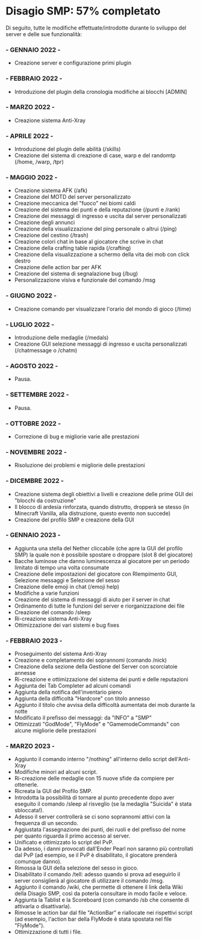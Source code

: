 #  Disagio SMP: 57% completato
  Di seguito, tutte le modifiche effettuate/introdotte durante lo sviluppo del server e delle sue funzionalità:
  
### - GENNAIO 2022 -
- Creazione server e configurazione primi plugin

### - FEBBRAIO 2022 -
- Introduzione del plugin della cronologia modifiche ai blocchi [ADMIN]

### - MARZO 2022 -
- Creazione sistema Anti-Xray

### - APRILE 2022 -
- Introduzione del plugin delle abilità (/skills)
- Creazione del sistema di creazione di case, warp e del randomtp (/home, /warp, /tpr) 

### - MAGGIO 2022 -
- Creazione sistema AFK (/afk)
- Creazione del MOTD del server personalizzato
- Creazione meccanica del "fuoco" nei biomi caldi
- Creazione del sistema dei punti e della reputazione (/punti e /rank)
- Creazione dei messaggi di ingresso e uscita dal server personalizzati
- Creazione degli annunci
- Creazione della visualizzazione del ping personale o altrui (/ping)
- Creazione del cestino (/trash)
- Creazione colori chat in base al giocatore che scrive in chat
- Creazione della crafting table rapida (/crafting)
- Creazione della visualizzazione a schermo della vita dei mob con click destro
- Creazione delle action bar per AFK
- Creazione del sistema di segnalazione bug (/bug)
- Personalizzazione visiva e funzionale del comando /msg 

### - GIUGNO 2022 -
- Creazione comando per visualizzare l'orario del mondo di gioco (/time)

### - LUGLIO 2022 -
- Introduzione delle medaglie (/medals)
- Creazione GUI selezione messaggi di ingresso e uscita personalizzati (/chatmessage o /chatm)

### - AGOSTO 2022 -
- Pausa.

### - SETTEMBRE 2022 -
- Pausa.

### - OTTOBRE 2022 -
- Correzione di bug e migliorie varie alle prestazioni

### - NOVEMBRE 2022 -
- Risoluzione dei problemi e migliorie delle prestazioni

### - DICEMBRE 2022 -
- Creazione sistema degli obiettivi a livelli e creazione delle prime GUI dei "blocchi da costruzione"
- Il blocco di ardesia rinforzata, quando distrutto, dropperà se stesso (in Minecraft Vanilla, alla distruzione, questo evento non succede)
- Creazione del profilo SMP e creazione della GUI 

### - GENNAIO 2023 -
- Aggiunta una stella del Nether cliccabile (che apre la GUI del profilo SMP) la quale non è possibile spostare o droppare (slot 8 del giocatore)
- Bacche luminose che danno luminescenza al giocatore per un periodo limitato di tempo una volta consumate
- Creazione delle impostazioni del giocatore con RIempimento GUI, Selezione messaggi e Selezione del sesso
- Creazione delle emoji in chat (/emoji help)
- Modifiche a varie funzioni
- Creazione del sistema di messaggi di aiuto per il server in chat
- Ordinamento di tutte le funzioni del server e riorganizzazione dei file
- Creazione del comando /sleep
- Ri-creazione sistema Anti-Xray
- Ottimizzazione dei vari sistemi e bug fixes 

### - FEBBRAIO 2023 -
- Proseguimento del sistema Anti-Xray
- Creazione e completamento dei soprannomi (comando /nick)
- Creazione della sezione della Gestione del Server con scorciatoie annesse
- Ri-creazione e ottimizzazione del sistema dei punti e delle reputazioni
- Aggiunta dei Tab Completer ad alcuni comandi
- Aggiunta della notifica dell'inventario pieno
- Aggiunta della difficoltà "Hardcore" con titolo annesso
- Aggiunto il titolo che avvisa della difficoltà aumentata dei mob durante la notte
- Modificato il prefisso dei messaggi: da "INFO" a "SMP"
- Ottimizzati "GodMode", "FlyMode" e "GamemodeCommands" con alcune migliorie delle prestazioni

### - MARZO 2023 -
- Aggiunto il comando interno "/nothing" all'interno dello script dell'Anti-Xray
- Modifiche minori ad alcuni script.
- Ri-creazione delle medaglie con 15 nuove sfide da compiere per ottenerle.
- Ricreata la GUI del Profilo SMP.
- Introdotta la possibilità di tornare al punto precedente dopo aver eseguito il comando /sleep al risveglio (se la medaglia "Suicida" è stata sbloccata!).
- Adesso il server controllerà se ci sono soprannomi attivi con la frequenza di un secondo.
- Aggiustata l'assegnazione dei punti, dei ruoli e del prefisso del nome per quanto riguarda il primo accesso al server.
- Unificato e ottimizzato lo script del PvP.
- Da adesso, i danni provocati dall'Ender Pearl non saranno più controllati dal PvP (ad esempio, se il PvP è disabilitato, il giocatore prenderà comunque danno).
- Rimossa la GUI della selezione del sesso in gioco.
- Disabilitato il comando /tell: adesso quando si prova ad eseguirlo il server consiglierà al giocatore di utilizzare il comando /msg.
- Aggiunto il comando /wiki, che permette di ottenere il link della Wiki della Disagio SMP, così da poterla consultare in modo facile e veloce.
- Aggiunta la Tablist e la Scoreboard (con comando /sb che consente di attivarla o disattivarla).
- Rimosse le action bar dal file "ActionBar" e riallocate nei rispettivi script (ad esempio, l'action bar della FlyMode è stata spostata nel file "FlyMode").
- Ottimizzazione di tutti i file.
